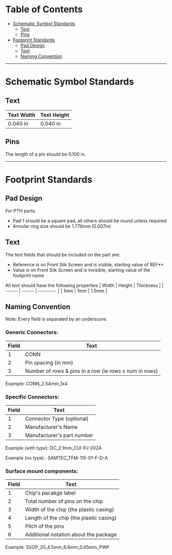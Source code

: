 # Table of Contents

* [Schematic Symbol Standards](#schematic-symbol-standards)
  * [Text](#text)
  * [Pins](#text)
* [Footprint Standards](#footprint-standards)
  * [Pad Design](#pad-design)
  * [Text](#text-1)
  * [Naming Convention](#naming-convention)


----------------------------------------------------------------------------

# Schematic Symbol Standards

## Text

| Text Width | Text Height |
| ---------- | ----------- |
| 0.040 in   | 0.040 in    |

## Pins

The length of a pin should be 0.100 in.

----------------------------------------------------------------------------

# Footprint Standards

## Pad Design

For PTH parts:
* Pad 1 should be a square pad, all others should be round unless required
* Annular ring size should be 1.778mm (0.007in)


## Text

The text fields that should be included on the part are:
* Reference is on Front Silk Screen and is visible, starting value of REF**
* Value is on Front Silk Screen and is invisible, starting value of the footprint name

All text should have the following properties
| Width  | Height | Thickness | 
| ------ | ------ | --------- |
| 1mm    | 1mm    | 1.5mm     |


## Naming Convention

Note: Every field is separated by an underscore.

### Generic Connectors:

| Field | Text                                                   |
| ----- | ------------------------------------------------------ |
| 1     | CONN                                                   |
| 2     | Pin spacing (in mm)                                    |
| 3     | Number of rows & pins in a row (ie rows x num in rows) |

Example: CONN_2.54mm_1x4

### Specific Connectors:

| Field | Text                       |
| ----- | -------------------------- |
| 1     | Connector Type (optional)  |
| 2     | Manufacturer's Name        |
| 3     | Manufacturer's part number |

Example (with type): DC_2.1mm_CUI-PJ-202A

Example (no type)  : SAMTEC_TFM-115-01-F-D-A


### Surface mount components:

| Field | Text                                    |
| ----- | --------------------------------------- |
| 1     | Chip's pacakge label                    |
| 2     | Total number of pins on the chip        |
| 3     | Width of the chip (the plastic casing)  |
| 4     | Length of the chip (the plastic casing) |
| 5     | Pitch of the pins                       |
| 6     | Additional notation about the package   |

Example: SSOP_20_4.5mm_6.6mm_0.65mm_PWP
